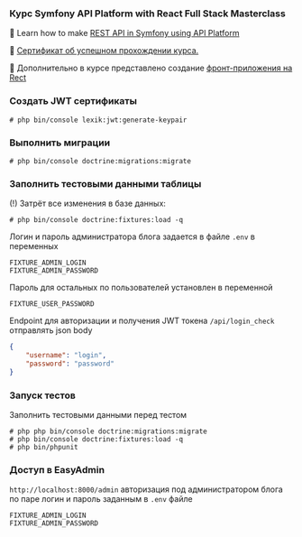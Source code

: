 ### Курс Symfony API Platform with React Full Stack Masterclass
🔑 Learn how to make [REST API in Symfony using API Platform](https://www.udemy.com/course/symfony-api-platform-reactjs-full-stack-masterclass)

📂 [Сертификат об успешном прохождении курса.](https://www.udemy.com/certificate/UC-317e088d-fdc4-4c28-a2d8-0c338592bced/)

🏃 Дополнительно в курсе представлено создание [фронт-приложения на Rect](https://github.com/agdobrynin/api-platform-react-app-course)


### Создать JWT сертификаты
```shell
# php bin/console lexik:jwt:generate-keypair
```
### Выполнить миграции
```shell
# php bin/console doctrine:migrations:migrate
```
### Заполнить тестовыми данными таблицы
(!) Затрёт все изменения в базе данных:
```shell
# php bin/console doctrine:fixtures:load -q
```
Логин и пароль администратора блога задается в файле `.env`
в переменных
```text
FIXTURE_ADMIN_LOGIN
FIXTURE_ADMIN_PASSWORD
```
Пароль для остальных по пользователей установлен в переменной
```text
FIXTURE_USER_PASSWORD
```

Endpoint для авторизации и получения JWT токена `/api/login_check`
отправлять json body
```json
{
    "username": "login",
    "password": "password"
}
```
### Запуск тестов
Заполнить тестовыми данными перед тестом
```shell
# php php bin/console doctrine:migrations:migrate
# php bin/console doctrine:fixtures:load -q
# php bin/phpunit
```
### Доступ в EasyAdmin
`http://localhost:8000/admin` авторизация под администратором блога по паре логин и пароль заданным в `.env` файле 
```text
FIXTURE_ADMIN_LOGIN
FIXTURE_ADMIN_PASSWORD
```
